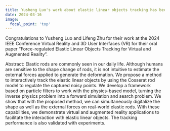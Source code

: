```yaml
---
title: Yusheng Luo's work about elastic linear objects tracking has been accepted by 2024 IEEE Conference Virtual Reality and 3D User Interfaces (VR) at Orlando, Florida, USA.
date: 2024-03-16
image:
  focal_point: 'top'
---
```


Congratulations to Yusheng Luo and Lifeng Zhu for their work at the 2024 IEEE Conference Virtual Reality and 3D User Interfaces (VR) for their oral paper “Force-regulated Elastic Linear Objects Tracking for Virtual and Augmented Reality”.

<!--more-->

Abstract: Elastic rods are commonly seen in our daily life. Although humans are sensitive to the shape change of rods, it is not intuitive to estimate the external forces applied to generate the deformation. We propose a method to interactively track the elastic linear objects by using the Cosserat rod model to regulate the captured noisy points. We develop a framework based on particle filters to work with the physics-based model, turning the inverse physics problem into a forward simulation and search problem. We show that with the proposed method, we can simultaneously digitalize the shape as well as the external forces on real-world elastic rods. With these capabilities, we demonstrate virtual and augmented reality applications to facilitate the interaction with elastic linear objects. The tracking performance is also validated with experiments.
